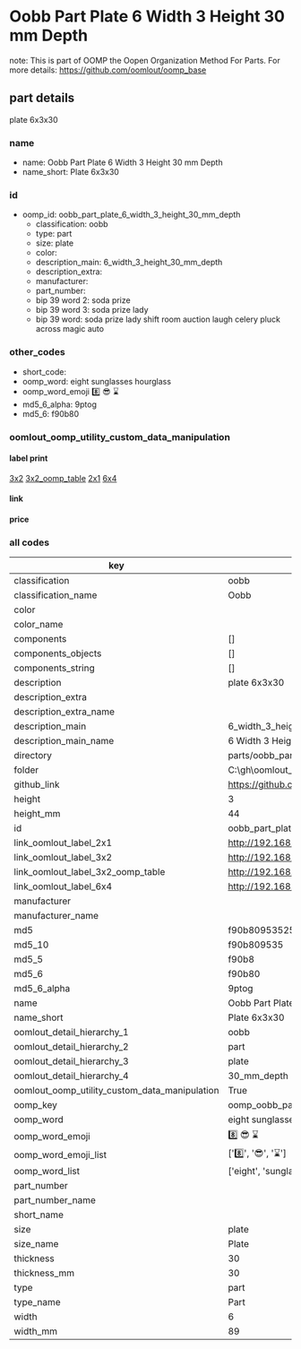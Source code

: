 # Oobb Part Plate 6 Width 3 Height 30 mm Depth  

note: This is part of OOMP the Oopen Organization Method For Parts. For more details: https://github.com/oomlout/oomp_base

##  part details
  



plate 6x3x30



### name
* name: Oobb Part Plate 6 Width 3 Height 30 mm Depth
* name_short: Plate 6x3x30 
### id
* oomp_id: oobb_part_plate_6_width_3_height_30_mm_depth
  * classification: oobb
  * type: part
  * size: plate
  * color: 
  * description_main: 6_width_3_height_30_mm_depth
  * description_extra: 
  * manufacturer: 
  * part_number: 
  * bip 39 word 2: soda prize
  * bip 39 word 3: soda prize lady
  * bip 39 word: soda prize lady shift room auction laugh celery pluck across magic auto

### other_codes
* short_code: 
* oomp_word: eight sunglasses hourglass
* oomp_word_emoji :eight: :sunglasses: :hourglass:
* md5_6_alpha: 9ptog
* md5_6: f90b80






### oomlout_oomp_utility_custom_data_manipulation
#### label print
[3x2](http://192.168.1.245:1112/?label=oomp%209ptog)
[3x2_oomp_table](http://192.168.1.108:1112/?label=oomp%209ptog)
[2x1](http://192.168.1.242:1112/?label=oomp%209ptog)
[6x4](http://192.168.1.55:1112/?label=oomp%209ptog)    

#### link

                              

#### price







### all codes 
| key | value |  
| --- | --- |  
| classification | oobb |  
| classification_name | Oobb |  
| color |  |  
| color_name |  |  
| components | [] |  
| components_objects | [] |  
| components_string | [] |  
| description | plate 6x3x30 |  
| description_extra |  |  
| description_extra_name |  |  
| description_main | 6_width_3_height_30_mm_depth |  
| description_main_name | 6 Width 3 Height 30 mm Depth |  
| directory | parts/oobb_part_plate_6_width_3_height_30_mm_depth |  
| folder | C:\gh\oomlout_oobb_version_4_generated_parts\things\oobb_part_plate_6_width_3_height_30_mm_depth |  
| github_link | https://github.com/oomlout/oomlout_oomp_part_src/tree/main/parts/oobb_part_plate_6_width_3_height_30_mm_depth |  
| height | 3 |  
| height_mm | 44 |  
| id | oobb_part_plate_6_width_3_height_30_mm_depth |  
| link_oomlout_label_2x1 | http://192.168.1.242:1112/?label=oomp%209ptog |  
| link_oomlout_label_3x2 | http://192.168.1.245:1112/?label=oomp%209ptog |  
| link_oomlout_label_3x2_oomp_table | http://192.168.1.108:1112/?label=oomp%209ptog |  
| link_oomlout_label_6x4 | http://192.168.1.55:1112/?label=oomp%209ptog |  
| manufacturer |  |  
| manufacturer_name |  |  
| md5 | f90b809535250fb03bddfc5cf92ad671 |  
| md5_10 | f90b809535 |  
| md5_5 | f90b8 |  
| md5_6 | f90b80 |  
| md5_6_alpha | 9ptog |  
| name | Oobb Part Plate 6 Width 3 Height 30 mm Depth |  
| name_short | Plate 6x3x30  |  
| oomlout_detail_hierarchy_1 | oobb |  
| oomlout_detail_hierarchy_2 | part |  
| oomlout_detail_hierarchy_3 | plate |  
| oomlout_detail_hierarchy_4 | 30_mm_depth |  
| oomlout_oomp_utility_custom_data_manipulation | True |  
| oomp_key | oomp_oobb_part_plate_6_width_3_height_30_mm_depth |  
| oomp_word | eight sunglasses hourglass |  
| oomp_word_emoji | :eight: :sunglasses: :hourglass: |  
| oomp_word_emoji_list | [':eight:', ':sunglasses:', ':hourglass:'] |  
| oomp_word_list | ['eight', 'sunglasses', 'hourglass'] |  
| part_number |  |  
| part_number_name |  |  
| short_name |  |  
| size | plate |  
| size_name | Plate |  
| thickness | 30 |  
| thickness_mm | 30 |  
| type | part |  
| type_name | Part |  
| width | 6 |  
| width_mm | 89 |  
